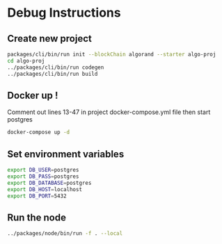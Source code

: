# Debug Instructions

## Create new project
```bash
packages/cli/bin/run init --blockChain algorand --starter algo-proj
cd algo-proj
../packages/cli/bin/run codegen
../packages/cli/bin/run build
```

## Docker up !
Comment out lines 13-47 in project docker-compose.yml file then start postgres
```bash
docker-compose up -d
```

## Set environment variables
```bash
export DB_USER=postgres
export DB_PASS=postgres
export DB_DATABASE=postgres
export DB_HOST=localhost
export DB_PORT=5432
```

## Run the node
```bash
../packages/node/bin/run -f . --local
```